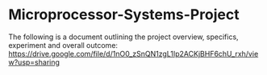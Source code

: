 # Microprocessor-Systems-Project
The following is a document outlining the project overview, specifics, experiment and overall outcome: https://drive.google.com/file/d/1nO0_zSnQN1zgL1Ip2ACKjBHF6chU_rxh/view?usp=sharing
